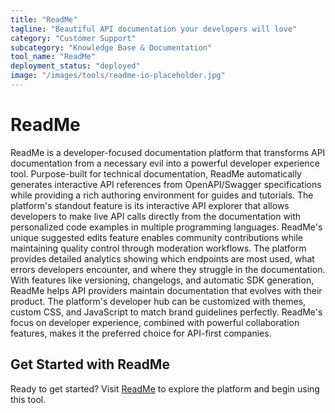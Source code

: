 ```yaml
---
title: "ReadMe"
tagline: "Beautiful API documentation your developers will love"
category: "Customer Support"
subcategory: "Knowledge Base & Documentation"
tool_name: "ReadMe"
deployment_status: "deployed"
image: "/images/tools/readme-io-placeholder.jpg"
---
```


# ReadMe

ReadMe is a developer-focused documentation platform that transforms API documentation from a necessary evil into a powerful developer experience tool. Purpose-built for technical documentation, ReadMe automatically generates interactive API references from OpenAPI/Swagger specifications while providing a rich authoring environment for guides and tutorials. The platform's standout feature is its interactive API explorer that allows developers to make live API calls directly from the documentation with personalized code examples in multiple programming languages. ReadMe's unique suggested edits feature enables community contributions while maintaining quality control through moderation workflows. The platform provides detailed analytics showing which endpoints are most used, what errors developers encounter, and where they struggle in the documentation. With features like versioning, changelogs, and automatic SDK generation, ReadMe helps API providers maintain documentation that evolves with their product. The platform's developer hub can be customized with themes, custom CSS, and JavaScript to match brand guidelines perfectly. ReadMe's focus on developer experience, combined with powerful collaboration features, makes it the preferred choice for API-first companies.
## Get Started with ReadMe

Ready to get started? Visit [ReadMe](https://readme.com) to explore the platform and begin using this tool.
